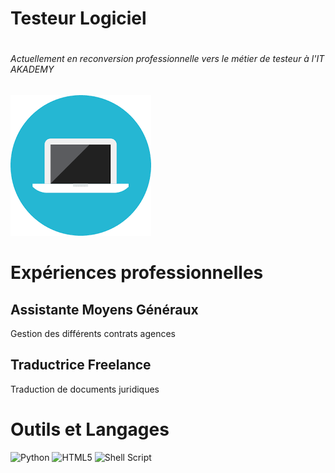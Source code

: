  <!--
 <h1>Testeur Logiciel</h1>
<h6>Actuellement en reconversion professionnelle vers le métier de testeur à l'IT AKADEMY</h6>
< img src="github.com/Wassila211/Wassila211/blob/main/photo.png">
-->
<h1>Testeur Logiciel<h1>
<h6>Actuellement en reconversion professionnelle vers le métier de testeur à l'IT AKADEMY</h6>  
<img src="https://github.com/Wassila211/Wassila211/blob/main/photo.png">
  <h1>Expériences professionnelles</h1>
  <h2>Assistante Moyens Généraux</h2>  
  <p>Gestion des différents contrats agences
  <h2>Traductrice Freelance</h2> 
  <p>Traduction de documents juridiques 
 
  <h1>Outils et Langages</h1>
    <img alt="Python" src="https://img.shields.io/badge/python-%2314354C.svg?style=for-the-badge&logo=python&logoColor=white"/>
  <img alt="HTML5" src="https://img.shields.io/badge/html5-%23E34F26.svg?style=for-the-badge&logo=html5&logoColor=white"/>
  <img alt="Shell Script" src="https://img.shields.io/badge/shell_script-%23121011.svg?style=for-the-badge&logo=gnu-bash&logoColor=white"/>
